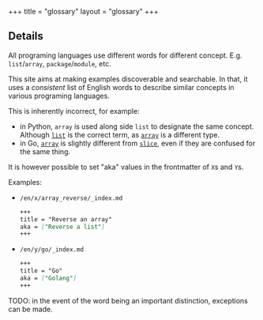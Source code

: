 +++
title = "glossary"
layout = "glossary"
+++

## Details

All programing languages use different words for different concept.
E.g. `list`/`array`, `package`/`module`, etc.

This site aims at making examples discoverable and searchable. In that, it uses
a _consistent_ list of English words to describe similar concepts in various
programing languages.

This is inherently incorrect, for example:

- in Python, `array` is used along side `list` to designate the same concept.
  Although [`list`](https://docs.python.org/3/glossary.html#term-list) is the
  correct term, as
  [`array`](https://docs.python.org/3/library/array.html#array.array) is a
  different type.
- in Go, [`array`](https://go.dev/ref/spec#Array_types) is slightly different
  from [`slice`](https://go.dev/ref/spec#Slice_types), even if they are confused
  for the same thing.

It is however possible to set "aka" values in the frontmatter of `X`s and `Y`s.

Examples:

- `/en/x/array_reverse/_index.md`

  ```markdown
  +++
  title = "Reverse an array"
  aka = ["Reverse a list"]
  +++
  ```

- `/en/y/go/_index.md`

  ```markdown
  +++
  title = "Go"
  aka = ["Golang"]
  +++
  ```

TODO: in the event of the word being an important distinction, exceptions can be
made.
